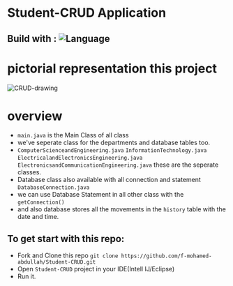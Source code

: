 # Student-CRUD Application
## Build with : ![Language](https://img.shields.io/badge/language-Java,MySql-orange.svg)&nbsp;
# pictorial representation this project

![CRUD-drawing](https://github.com/f-mohamed-abdullah/Student-CRUD/assets/115330277/e93b9407-06a5-473f-b4f0-ec91681d0fe0)

# overview
- ```main.java``` is the Main Class of all class
- we've seperate class for the departments and database tables too.
- ```ComputerScienceandEngineering.java``` ```InformationTechnology.java``` ```ElectricalandElectronicsEngineering.java``` ```ElectronicsandCommunicationEngineering.java``` these are the seperate classes.
- Database class also available with all connection and statement ```DatabaseConnection.java```
- we can use Database Statement in all other class with the ```getConnection()```
- and also database stores all the movements in the ```history``` table with the date and time.
## To get start with this repo:
- Fork and Clone this repo ```git clone https://github.com/f-mohamed-abdullah/Student-CRUD.git```
- Open ```Student-CRUD``` project in your IDE(Intell IJ/Eclipse)
- Run it.





